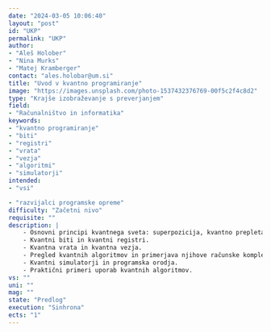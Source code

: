 ```yaml
---
date: "2024-03-05 10:06:40"
layout: "post"
id: "UKP"
permalink: "UKP"
author:
- "Aleš Holober"
- "Nina Murks"
- "Matej Kramberger"
contact: "ales.holobar@um.si"
title: "Uvod v kvantno programiranje"
image: "https://images.unsplash.com/photo-1537432376769-00f5c2f4c8d2"
type: "Krajše izobraževanje s preverjanjem"
field:
- "Računalništvo in informatika"
keywords:
- "kvantno programiranje"
- "biti"
- "registri"
- "vrata"
- "vezja"
- "algoritmi"
- "simulatorji"
intended:
- "vsi"

- "razvijalci programske opreme"
difficulty: "Začetni nivo"
requisite: ""
description: |
    - Osnovni principi kvantnega sveta: superpozicija, kvantno prepletanje, tuneljenje. 
    - Kvantni biti in kvantni registri.
    - Kvantna vrata in kvantna vezja. 
    - Pregled kvantnih algoritmov in primerjava njihove računske kompleksnosti s klasičnimi algoritmi.
    - Kvantni simulatorji in programska orodja.  
    - Praktični primeri uporab kvantnih algoritmov.
vs: ""
uni: ""
mag: ""
state: "Predlog"
execution: "Sinhrona"
ects: "1"
---
```


